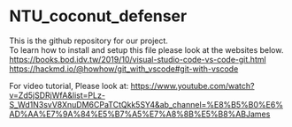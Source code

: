 # NTU_coconut_defenser
This is the github repository for our project.  
To learn how to install and setup this file please look at the websites below.
https://books.bod.idv.tw/2019/10/visual-studio-code-vs-code-git.html  
https://hackmd.io/@howhow/git_with_vscode#git-with-vscode

For video tutorial, Please look at:
https://www.youtube.com/watch?v=Zd5jSDRjWfA&list=PLz-S_Wd1N3svV8XnuDM6CPaTCtQkk5SY4&ab_channel=%E8%B5%B0%E6%AD%AA%E7%9A%84%E5%B7%A5%E7%A8%8B%E5%B8%ABJames
